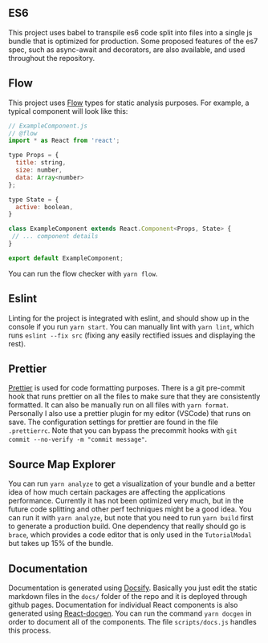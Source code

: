 ## ES6

This project uses babel to transpile es6 code split into files into a single js bundle that is optimized for production. Some proposed features of the es7 spec, such as async-await and decorators, are also available, and used throughout the repository.

## Flow

This project uses [Flow](https://flow.org/) types for static analysis purposes. For example, a typical component will look like this:

```js
// ExampleComponent.js
// @flow
import * as React from 'react';

type Props = {
  title: string,
  size: number,
  data: Array<number>
};

type State = {
  active: boolean,
}

class ExampleComponent extends React.Component<Props, State> {
 // ... component details
}

export default ExampleComponent;
```

You can run the flow checker with `yarn flow`.

## Eslint

Linting for the project is integrated with eslint, and should show up in the console if you run `yarn start`. You can manually lint with `yarn lint`, which runs `eslint --fix src` (fixing any easily rectified issues and displaying the rest).

## Prettier

[Prettier](https://prettier.io) is used for code formatting purposes. There is a git pre-commit hook that runs prettier on all the files to make sure that they are consistently formatted. It can also be manually run on all files with `yarn format`. Personally I also use a prettier plugin for my editor (VSCode) that runs on save. The configuration settings for prettier are found in the file `.prettierrc`. Note that you can bypass the precommit hooks with `git commit --no-verify -m "commit message"`.

## Source Map Explorer

You can run `yarn analyze` to get a visualization of your bundle and a better idea of how much certain packages are affecting the applications performance. Currently it has not been optimized very much, but in the future code splitting and other perf techniques might be a good idea. You can run it with `yarn analyze`, but note that you need to run `yarn build` first to generate a production build. One dependency that really should go is `brace`, which provides a code editor that is only used in the `TutorialModal` but takes up 15% of the bundle.

## Documentation

Documentation is generated using [Docsify](https://docsify.js.org/#/). Basically you just edit the static markdown files in the `docs/` folder of the repo and it is deployed through github pages. Documentation for individual React components is also generated using [React-docgen](https://github.com/reactjs/react-docgen). You can run the command `yarn docgen` in order to document all of the components. The file `scripts/docs.js` handles this process.